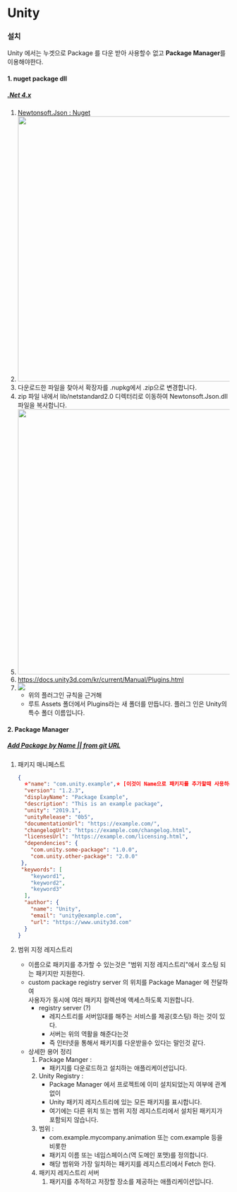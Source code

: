 # Unity 

### 설치

Unity 에서는 누겟으로 Package 를 다운 받아 사용할수 없고 **Package Manager**를 이용해야한다.

#### **1. nuget package dll**

##### [.Net 4.x](https://docs.microsoft.com/ko-kr/visualstudio/gamedev/unity/unity-scripting-upgrade)

1. [Newtonsoft.Json : Nuget](https://www.nuget.org/packages/Newtonsoft.Json/)
2. <img src="./img/2022-08-17-10-38-37.png" width=600px>
3. 다운로드한 파일을 찾아서 확장자를 .nupkg에서 .zip으로 변경합니다.
4. zip 파일 내에서 lib/netstandard2.0 디렉터리로 이동하여 Newtonsoft.Json.dll 파일을 복사합니다.
5. <img src="./img/2022-08-17-10-41-22.png" width=600px>
6. <https://docs.unity3d.com/kr/current/Manual/Plugins.html>
7. ![](2022-08-17-10-43-48.png)
   * 위의 플러그인 규칙을 근거해
   * 루트 Assets 폴더에서 Plugins라는 새 폴더를 만듭니다. 플러그 인은 Unity의 특수 폴더 이름입니다.

#### **2. Package Manager**

##### [Add Package by Name || from git URL](https://docs.unity.cn/kr/2021.1/Manual/upm-ui-quick.html)

1. 패키지 매니페스트

    ```json
    {
      ⭐"name": "com.unity.example",⭐ [이것이 Name으로 패키지를 추가할때 사용하는 name이 된다]
      "version": "1.2.3",
      "displayName": "Package Example",
      "description": "This is an example package",
      "unity": "2019.1",
      "unityRelease": "0b5",
      "documentationUrl": "https://example.com/",
      "changelogUrl": "https://example.com/changelog.html",
      "licensesUrl": "https://example.com/licensing.html",
      "dependencies": {
        "com.unity.some-package": "1.0.0",
        "com.unity.other-package": "2.0.0"
     },
     "keywords": [
        "keyword1",
        "keyword2",
        "keyword3"
      ],
      "author": {
        "name": "Unity",
        "email": "unity@example.com",
        "url": "https://www.unity3d.com"
      }
    }
    ```

2. 범위 지정 레지스트리
   * 이름으로 패키지를 추가할 수 있는것은 "범위 지정 레지스트리"에서 호스팅 되는 패키지만 지원한다.
   * custom package registry server 의 위치를 Package Manager 에 전달하여 <br> 사용자가 동시에 여러 패키지 컬렉션에 액세스하도록 지원합니다.
     * registry server (?)
       * 레지스트리를 서버임대를 해주는 서비스를 제공(호스팅) 하는 것이 있다.
       * 서버는 위의 역활을 해준다는것
       * 즉 인터넷을 통해서 패키지를 다운받을수 있다는 말인것 같다.
    * 상세한 용어 정리
       1. Package Manger :
          * 패키지를 다운로드하고 설치하는 애플리케이션입니다.  
       2. Unity Registry :
          * Package Manager 에서 프로젝트에 이미 설치되었는지 여부에 관계없이
          * Unity 패키지 레지스트리에 있는 모든 패키지를 표시합니다.
          * 여기에는 다른 위치 또는 범위 지정 레지스트리에서 설치된 패키지가 포함되지 않습니다.
       3. 범위 :
          * com.example.mycompany.animation 또는 com.example 등을 비롯한
          * 패키지 이름 또는 네임스페이스(역 도메인 포맷)를 정의합니다.
          * 해당 범위와 가장 일치하는 패키지를 레지스트리에서 Fetch 한다.
       4. 패키지 레지스트리 서버
          1. 패키지를 추적하고 저장할 장소를 제공하는 애플리케이션입니다.
